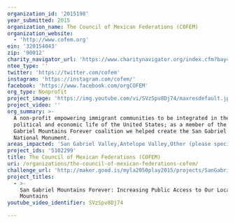 ```yaml
---
organization_id: '2015198'
year_submitted: 2015
organization_name: The Council of Mexican Federations (COFEM)
organization_website:
  - 'http://www.cofem.org'
ein: '320154043'
zip: '90012'
charity_navigator_url: 'https://www.charitynavigator.org/index.cfm?bay=search.profile&ein=320154043'
ntee_type: ''
twitter: 'https://twitter.com/cofem'
instagram: 'https://instagram.com/cofem/'
facebook: 'https://www.facebook.com/orgCOFEM'
org_type: Nonprofit
project_image: 'https://img.youtube.com/vi/SVzSpv8Dj74/maxresdefault.jpg'
project_video: ''
org_summary: >-
  A non-profit empowering immigrant communities to be integrated in the social,
  political and economic life of the United States; as a member of the San
  Gabriel Mountains Forever coalition we helped create the San Gabriel Mountains
  National Monument.
areas_impacted: 'San Gabriel Valley,Antelope Valley,Other (please specify below):'
project_ids: '5102299'
title: The Council of Mexican Federations (COFEM)
uri: /organizations/the-council-of-mexican-federations-cofem/
challenge_url: 'http://maker.good.is/myla2050play2015/projects/SanGabrielMountains.html'
project_titles:
  - >-
    San Gabriel Mountains Forever: Increasing Public Access to Our Local
    Mountains
youtube_video_identifier: SVzSpv8Dj74

---
```

